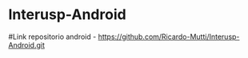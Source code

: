 # Interusp-Android

#Link repositorio android - https://github.com/Ricardo-Mutti/Interusp-Android.git
